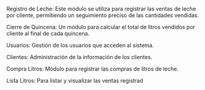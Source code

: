Registro de Leche: Este módulo se utiliza para registrar las ventas de leche por cliente, permitiendo un seguimiento preciso de las cantidades vendidas.

Cierre de Quincena: Un módulo para calcular el total de litros vendidos por cliente al final de cada quincena.

Usuarios: Gestión de los usuarios que acceden al sistema.

Clientes: Administración de la información de los clientes.

Compra Litros: Módulo para registrar las compras de litros de leche.

Lista Litros: Para listar y visualizar las ventas registrad
